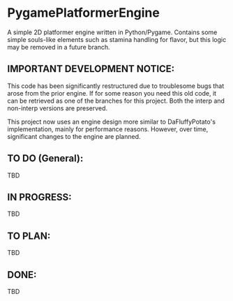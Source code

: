 # PygamePlatformerEngine
A simple 2D platformer engine written in Python/Pygame. Contains some simple souls-like elements such as stamina handling for flavor, but this logic may be removed in a future branch.

## IMPORTANT DEVELOPMENT NOTICE:
This code has been significantly restructured due to troublesome bugs that arose from the prior engine. If for some reason you need this old code, it can be retrieved as one of the branches for this project. Both the interp and non-interp versions are preserved.

This project now uses an engine design more similar to DaFluffyPotato's implementation, mainly for performance reasons. However, over time, significant changes to the engine are planned.

## TO DO (General):
TBD

## IN PROGRESS:
TBD

## TO PLAN:
TBD

## DONE:
TBD
